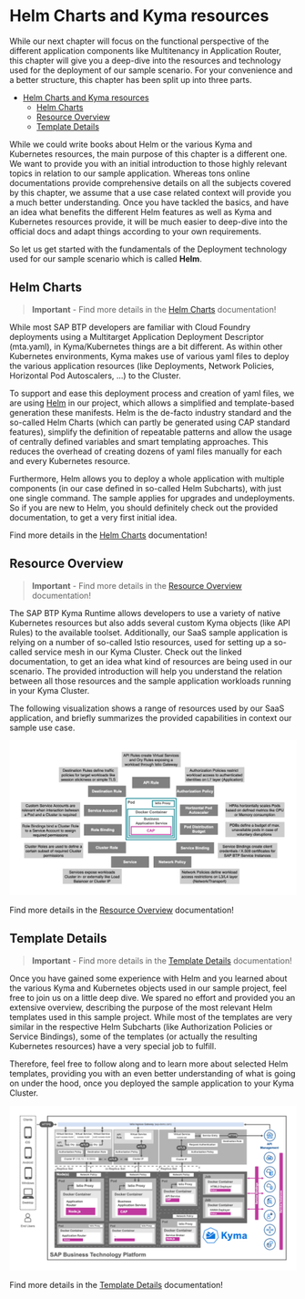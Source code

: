 # Helm Charts and Kyma resources

While our next chapter will focus on the functional perspective of the different application components like Multitenancy in Application Router, this chapter will give you a deep-dive into the resources and technology used for the deployment of our sample scenario. For your convenience and a better structure, this chapter has been split up into three parts.

- [Helm Charts and Kyma resources](#helm-charts-and-kyma-resources)
  - [Helm Charts](#helm-charts)
  - [Resource Overview](#resource-overview)
  - [Template Details](#template-details)

While we could write books about Helm or the various Kyma and Kubernetes resources, the main purpose of this chapter is a different one. We want to provide you with an initial introduction to those highly relevant topics in relation to our sample application. Whereas tons online documentations provide comprehensive details on all the subjects covered by this chapter, we assume that a use case related context will provide you a much better understanding. Once you have tackled the basics, and have an idea what benefits the different Helm features as well as Kyma and Kubernetes resources provide, it will be much easier to deep-dive into the official docs and adapt things according to your own requirements. 

So let us get started with the fundamentals of the Deployment technology used for our sample scenario which is called **Helm**. 

## Helm Charts

> **Important** - Find more details in the [Helm Charts](./components/HelmCharts.md) documentation!

While most SAP BTP developers are familiar with Cloud Foundry deployments using a Multitarget Application Deployment Descriptor (mta.yaml), in Kyma/Kubernetes things are a bit different. As within other Kubernetes environments, Kyma makes use of various yaml files to deploy the various application resources (like Deployments, Network Policies, Horizontal Pod Autoscalers, ...) to the Cluster. 

To support and ease this deployment process and creation of yaml files, we are using [Helm](https://helm.sh/) in our project, which allows a simplified and template-based generation these manifests. Helm is the de-facto industry standard and the so-called Helm Charts (which can partly be generated using CAP standard features), simplify the definition of repeatable patterns and allow the usage of centrally defined variables and smart templating approaches. This reduces the overhead of creating dozens of yaml files manually for each and every Kubernetes resource. 

Furthermore, Helm allows you to deploy a whole application with multiple components (in our case defined in so-called Helm Subcharts), with just one single command. The sample applies for upgrades and undeployments. So if you are new to Helm, you should definitely check out the provided documentation, to get a very first initial idea. 

Find more details in the [Helm Charts](./components/HelmCharts.md) documentation!

## Resource Overview

> **Important** - Find more details in the [Resource Overview](./components/ResourceOverview.md) documentation!

The SAP BTP Kyma Runtime allows developers to use a variety of native Kubernetes resources but also adds several custom Kyma objects (like API Rules) to the available toolset. Additionally, our SaaS sample application is relying on a number of so-called Istio resources, used for setting up a so-called service mesh in our Kyma Cluster. Check out the linked documentation, to get an idea what kind of resources are being used in our scenario. The provided introduction will help you understand the relation between all those resources and the sample application workloads running in your Kyma Cluster. 

The following visualization shows a range of resources used by our SaaS application, and briefly summarizes the provided capabilities in context our sample use case. 

[<img src="./images/KymaObjectsGeneral.png" width="600"/>](./images/KymaObjectsGeneral.png)

Find more details in the [Resource Overview](./components/ResourceOverview.md) documentation!

## Template Details

> **Important** - Find more details in the [Template Details](./components/TemplateDetails.md) documentation!

Once you have gained some experience with Helm and you learned about the various Kyma and Kubernetes objects used in our sample project, feel free to join us on a little deep dive. We spared no effort and provided you an extensive overview, describing the purpose of the most relevant Helm templates used in this sample project. While most of the templates are very similar in the respective Helm Subcharts (like Authorization Policies or Service Bindings), some of the templates (or actually the resulting Kubernetes resources) have a very special job to fulfill. 

Therefore, feel free to follow along and to learn more about selected Helm templates, providing you with an even better understanding of what is going on under the hood, once you deployed the sample application to your Kyma Cluster. 

[<img src="./images/ResourceDetailsArch.png" width="600"/>](./images/ResourceDetailsArch.png)

Find more details in the [Template Details](./components/TemplateDetails.md) documentation!